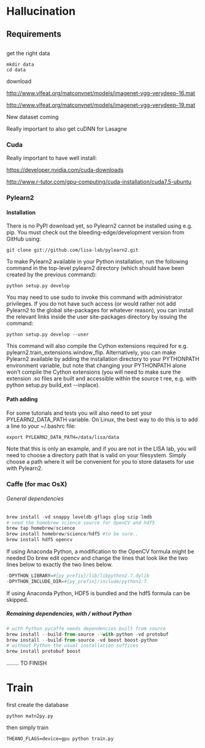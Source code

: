 # Hallucination


## Requirements

## 

get the right data

```unix
mkdir data
cd data
```

download

http://www.vlfeat.org/matconvnet/models/imagenet-vgg-verydeep-16.mat

http://www.vlfeat.org/matconvnet/models/imagenet-vgg-verydeep-19.mat

New dataset coming

Really important to also get cuDNN for Lasagne


### Cuda

Really important to have well install:

https://developer.nvidia.com/cuda-downloads

http://www.r-tutor.com/gpu-computing/cuda-installation/cuda7.5-ubuntu



### Pylearn2 

#### Installation

There is no PyPI download yet, so Pylearn2 cannot be installed using e.g. pip. You must check out the bleeding-edge/development version from GitHub using:
```unix
git clone git://github.com/lisa-lab/pylearn2.git
```

To make Pylearn2 available in your Python installation, run the following command in the top-level pylearn2 directory (which should have been created by the previous command):

```unix
python setup.py develop
```
You may need to use sudo to invoke this command with administrator privileges. If you do not have such access (or would rather not add Pylearn2 to the global site-packages for whatever reason), you can install the relevant links inside the user site-packages directory by issuing the command:
```unix
python setup.py develop --user
```
This command will also compile the Cython extensions required for e.g. pylearn2.train_extensions.window_flip.
Alternatively, you can make Pylearn2 available by adding the installation directory to your PYTHONPATH environment variable, but note that changing
your PYTHONPATH alone won’t compile the Cython extensions (you will need to make sure the extension .so files are built and accessible within the source t
ree, e.g. with python setup.py build_ext --inplace).

#### Path adding

For some tutorials and tests you will also need to set your PYLEARN2_DATA_PATH variable. On Linux, the best way to do this is to add a line to your ~/.bashrc file:
```unix
export PYLEARN2_DATA_PATH=/data/lisa/data
```
Note that this is only an example, and if you are not in the LISA lab, you will need to choose a directory path that is valid on your filesystem. Simply choose a path where it will be convenient for you to store datasets for use with Pylearn2.


### Caffe (for mac OsX)

###### General dependencies

```python
brew install -vd snappy leveldb gflags glog szip lmdb
# need the homebrew science source for OpenCV and hdf5
brew tap homebrew/science
brew install homebrew/science/hdf5 #to be sure..
brew install hdf5 opencv
```
If using Anaconda Python, a modification to the OpenCV formula might be needed Do brew edit opencv and change the lines that look like the two lines below to exactly the two lines below.

```python
-DPYTHON_LIBRARY=#{py_prefix}/lib/libpython2.7.dylib
-DPYTHON_INCLUDE_DIR=#{py_prefix}/include/python2.7
```

If using Anaconda Python, HDF5 is bundled and the hdf5 formula can be skipped.


##### Remaining dependencies, with / without Python

```python
# with Python pycaffe needs dependencies built from source
brew install --build-from-source --with-python -vd protobuf
brew install --build-from-source -vd boost boost-python
# without Python the usual installation suffices
brew install protobuf boost
```

........ TO FINISH



# Train
first create the database
```unix
python matn2py.py
```
then simply train

```unix
THEANO_FLAGS=device=gpu python train.py
```

